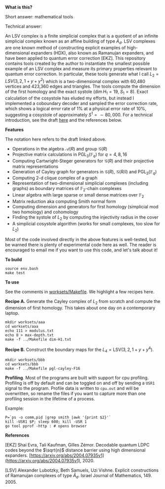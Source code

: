 __What is this?__

Short answer: mathematical tools

Technical answer: 

An LSV complex is a finite simplicial complex that is a quotient of an infinite simplicial complex known as an affine building of type $\tilde{A}_d$.  LSV complexes are one known method of constructing explicit examples of high-dimensional expanders (HDX), also known as Ramanujan expanders, and have been applied to quantum error correction [EKZ]. This repository contains tools created by the author to instantiate the smallest possible example of an LSV complex and measure its primary properties relevant to quantum error correction.  In particular, these tools generate what I call $L_2 = LSV(3,2,1+y+y^2)$ which is a two-dimensional complex with 60,480 vertices and 423,360 edges and triangles.  The tools compute the dimension of the first homology and the exact systole ($\dim H_1 = 19, \ S_1 = 8$). Exact calculation of the cosystole has eluded my efforts, but instead I implemented a coboundary decoder and sampled the error correction rate, which shows a logical error rate of 1% at a physical error rate of 10%, suggesting a cosystole of approximately $S^1 = \sim80,000$.  For a technical introduction, see the draft [here](https://reversible.io/TQC-2024-poster-summary.pdf) and the references below.

__Features__

The notation here refers to the draft linked above.

* Operations in the algebra $\mathcal{A}(R)$ and group $\mathcal{G}(R)$
* Projective matrix calculations in $\text{PGL}_3(\mathbb{F}_q)$ for $q = 4, 8, 16$
* Computing Cartwright-Steger generators for $\mathcal{G}(R)$ and their projective matrix representations
* Generation of Cayley graph for generators in $\mathcal{G}(R)$, $\mathcal{G}(R/I)$ and $\text{PGL}_3(\mathbb{F}_q)$
* Computing 2-d clique complex of a graph
* Representation of two-dimensional simplicial complexes (including graphs) as boundary matrices of $\mathbb{F}_2$-chain complexes
* Linear algebra with large sparse or small dense matrices over $\mathbb{F}_2$
* Matrix reduction aka computing Smith normal form 
* Computing dimension and generators for first homology (simplicial mod two homology) and cohomology
* Finding the systole of $L_2$ by computing the injectivity radius in the cover
* A simplicial cosystole algorithm (works for small complexes, too slow for $L_2$)


Most of the code involved directly in the above features is well-tested, but be warned there is plenty of experimental code here as well.  The reader is encouraged to email me if you want to use this code, and let's talk about it!

__To build__

```
source env.bash
make test
```

__To use__

See the comments in [worksets/Makefile](worksets/Makefile).  We highlight a few recipes here. 

**Recipe A.** Generate the Cayley complex of $L_2$ from scratch and compute the dimension of first homology.  This takes about one day on a contemporary laptop.

```
mkdir worksets/aaa
cd worksets/aaa
echo 111 > modulus.txt
echo 8 > max-depth.txt
make -f ../Makefile dim-H1.txt
```

**Recipe B.** Construct the boundary maps for the $L_4 = \text{LSV}(3,2,1+y+y^4)$.

```
mkdir worksets/bbb
cd worksets/bbb
make -f ../Makefile pgl-cayley-F16
```


**Profiling**. Most of the programs are built with support for cpu profiling.  Profiling is off by default and can be toggled on and off by sending a `USR1` signal to the program.  Profile data is written to `cpu.out` and will be overwritten, so rename the files if you want to capture more than one profiling session in the lifetime of a process.

Example:
```
P=`ps -o comm,pid |grep smith |awk '{print $2}'`
kill -USR1 $P; sleep 600; kill -USR 1
go tool pprof -http : # opens browser
```

__References__

[EKZ] Shai Evra, Tali Kaufman, Gilles Zémor. Decodable quantum LDPC codes beyond the $\sqrt{n}$ distance barrier using high dimensional expanders. [https://arxiv.org/abs/2004.07935v1](https://arxiv.org/abs/2004.07935v1), 2020.

[LSV] Alexander Lubotzky, Beth Samuels, Uzi Vishne. Explicit constructions of Ramanujan complexes of type $\widetilde{A}_d$. Israel Journal of Mathematics, 149. 2005.
